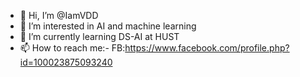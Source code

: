 - 👋 Hi, I’m @IamVDD
- 👀 I’m interested in AI and machine learning
- 🌱 I’m currently learning DS-AI at HUST
- 📫 How to reach me:- FB:https://www.facebook.com/profile.php?id=100023875093240

<!---
IamVDD/IamVDD is a ✨ special ✨ repository because its `README.md` (this file) appears on your GitHub profile.
You can click the Preview link to take a look at your changes.
--->
